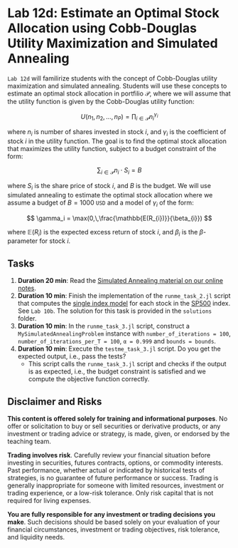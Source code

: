 # Lab 12d: Estimate an Optimal Stock Allocation using Cobb-Douglas Utility Maximization and Simulated Annealing
`Lab 12d` will familirize students with the concept of Cobb-Douglas utility maximization and simulated annealing. Students will use these concepts to estimate an optimal stock allocation in portfilio $\mathcal{P}$, where we will assume that the utility function is given by the Cobb-Douglas utility function:

$$
U(n_1, n_2, \dots, n_{P}) = \prod_{i\in\mathcal{P}} n_i^{\gamma_i}
$$

where $n_i$ is number of shares invested in stock $i$, and $\gamma_i$ is the coefficient of stock $i$ in the utility function. The goal is to find the optimal stock allocation that maximizes the utility function, subject to a budget constraint of the form:

$$
\sum_{i\in\mathcal{P}} {n_i}\cdot{S_i} = B
$$

where $S_i$ is the share price of stock $i$, and $B$ is the budget. We will use simulated annealing to estimate the optimal stock allocation where we assume a budget of $B=1000$ `USD` and a model of $\gamma_i$ of the form:

$$
\gamma_i = \max(0,\,\frac{\mathbb{E(R_{i})}}{\beta_{i}})
$$

where $\mathbb{E}(R_{i})$ is the expected excess return of stock $i$, and $\beta_{i}$ is the $\beta$-parameter for stock $i$. 

## Tasks
1. __Duration 20 min__: Read the [Simulated Annealing material on our online notes](https://varnerlab.github.io/CHEME-4800-5800-ComputingBook/unit-3-learning/combitorial.html#simulated-annealing).
1. __Duration 10 min__: Finish the implementation of the `runme_task_2.jl` script that computes the [single index model](https://en.wikipedia.org/wiki/Single-index_model) for each stock in the [SP500](https://en.wikipedia.org/wiki/S&P_500) index. See `Lab 10b`. The solution for this task is provided in the `solutions` folder.
2. __Duration 10 min__: In the `runme_task_3.jl` script, construct a `MySimulatedAnnealingProblem` instance with `number_of_iterations = 100`,
`number_of_iterations_per_T = 100`, `α = 0.999` and `bounds = bounds`.
3. __Duration 10 min__: Execute the `testme_task_3.jl` script. Do you get the expected output, i.e., pass the tests?
    - This script calls the `runme_task_3.jl` script and checks if the output is as expected, i.e., the budget constraint is satisfied and we compute the objective function correctly. 

## Disclaimer and Risks
__This content is offered solely for training and  informational purposes__. No offer or solicitation to buy or sell securities or derivative products, or any investment or trading advice or strategy,  is made, given, or endorsed by the teaching team. 

__Trading involves risk__. Carefully review your financial situation before investing in securities, futures contracts, options, or commodity interests. Past performance, whether actual or indicated by historical tests of strategies, is no guarantee of future performance or success. Trading is generally inappropriate for someone with limited resources, investment or trading experience, or a low-risk tolerance.  Only risk capital that is not required for living expenses.

__You are fully responsible for any investment or trading decisions you make__. Such decisions should be based solely on your evaluation of your financial circumstances, investment or trading objectives, risk tolerance, and liquidity needs.